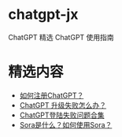 # chatgpt-jx
ChatGPT 精选 ChatGPT 使用指南

# 精选内容
- [如何注册ChatGPT？](source/_posts/register_chatgpt.md)
- [ChatGPT 升级失败怎么办？](source/_posts/upgrade_chatgpt.md)
- [ChatGPT登陆失败问题合集](source/_posts/chatgpt_problems.md)
- [Sora是什么？如何使用Sora？](source/_posts/how_to_use_sora.md)